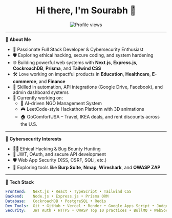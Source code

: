 <h1 align="center">Hi there, I'm Sourabh 👋</h1>
<p align="center">
  <img src="https://komarev.com/ghpvc/?username=raj9661&style=flat-square&color=blue" alt="Profile views"/>
</p>

---

🎯 **About Me**
- 🧠 Passionate Full Stack Developer & Cybersecurity Enthusiast  
- 🛡️ Exploring ethical hacking, secure coding, and system hardening  
- 🌐 Building powerful web systems with **Next.js**, **Express.js**, **CockroachDB**, **Prisma**, and **Tailwind CSS**
- 🛠️ Love working on impactful products in **Education**, **Healthcare**, **E-commerce**, and **Finance**
- 🤖 Skilled in automation, API integrations (Google Drive, Facebook), and admin dashboard systems
- 🚀 Currently working on:  
  - 🧾 AI-driven NGO Management System  
  - 🎮 LeetCode-style Hackathon Platform with 3D animations  
  - 🏠 GoComfortUSA – Travel, IKEA deals, and rent discounts across the U.S.

---

🔐 **Cybersecurity Interests**
- 🕵️‍♂️ Ethical Hacking & Bug Bounty Hunting  
- 🔐 JWT, OAuth, and secure API development  
- 🛡️ Web App Security (XSS, CSRF, SQLi, etc.)  
- 🧪 Exploring tools like **Burp Suite**, **Nmap**, **Wireshark**, and **OWASP ZAP**

---

🧰 **Tech Stack**

```yaml
Frontend:   Next.js • React • TypeScript • Tailwind CSS
Backend:    Node.js • Express.js • Prisma ORM
Database:   CockroachDB • PostgreSQL • Redis
Dev Tools:  Git • GitHub • Vercel • Render • Google Apps Script • Judge0
Security:   JWT Auth • HTTPS • OWASP Top 10 practices • BullMQ • WebSockets
